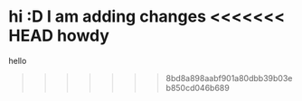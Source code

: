 hi :D
I am adding changes
<<<<<<< HEAD
howdy
=======
hello
>>>>>>> 8bd8a898aabf901a80dbb39b03eb850cd046b689
